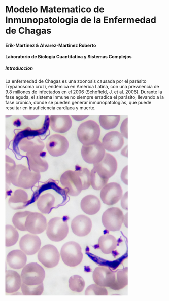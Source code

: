 # Modelo Matematico de Inmunopatologia de la Enfermedad de Chagas
#### Erik-Martinez & Alvarez-Martinez Roberto
#### Laboratorio de Biologia Cuantitativa y Sistemas Complejos

##### Introduccion
 La enfermedad de Chagas es una zoonosis causada por el parásito Trypanosoma cruzi, endémica en América Latina, con una prevalencia de 9.8 millones de infectados en el 2006 (Schofield, J. et al. 2006). Durante la fase aguda, el sistema inmune no siempre erradica el parásito, llevando a la fase crónica, donde se pueden generar inmunopatologías, que puede resultar en insuficiencia cardíaca y muerte.

![Parasito T. cruzi](T_cruzi.png)
